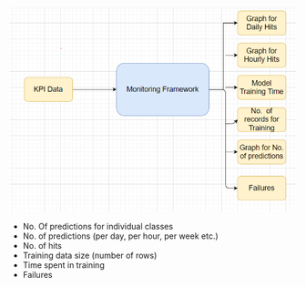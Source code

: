 

![Technical solution design](../img/Monitoring.png)

- No. Of predictions for individual classes
- No. of  predictions (per day, per hour, per week etc.)
- No. of hits
- Training data size (number of rows)
- Time spent in training
- Failures 
